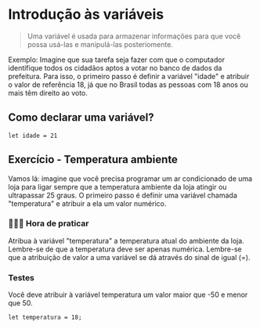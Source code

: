 # Introdução às variáveis

> Uma variável é usada para armazenar informações para que você possa usá-las e manipulá-las posteriomente.

Exemplo: Imagine que sua tarefa seja fazer com que o computador identifique todos os cidadãos aptos a votar no banco de dados da prefeitura. Para isso, o primeiro passo é definir a variável "idade" e atribuir o valor de referência 18, já que no Brasil todas as pessoas com 18 anos ou mais têm direito ao voto. 

## Como declarar uma variável? 

```
let idade = 21
```

## Exercício - Temperatura ambiente

Vamos lá: imagine que você precisa programar um ar condicionado de uma loja para ligar sempre que a temperatura ambiente da loja atingir ou ultrapassar 25 graus. O primeiro passo é definir uma variável chamada "temperatura" e atribuir a ela um valor numérico.

### 👨🏻‍💻 Hora de praticar

Atribua à variável "temperatura" a temperatura atual do ambiente da loja. Lembre-se de que a temperatura deve ser apenas numérica. Lembre-se que a atribuição de valor a uma variável se dá através do sinal de igual (=).

### Testes

Você deve atribuir à variável temperatura um valor maior que -50 e menor que 50.

```
let temperatura = 18;
```
